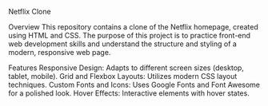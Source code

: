 Netflix Clone

Overview
This repository contains a clone of the Netflix homepage, created using HTML and CSS. The purpose of this project is to practice front-end web development skills and understand the structure and styling of a modern, responsive web page.

Features
Responsive Design: Adapts to different screen sizes (desktop, tablet, mobile).
Grid and Flexbox Layouts: Utilizes modern CSS layout techniques.
Custom Fonts and Icons: Uses Google Fonts and Font Awesome for a polished look.
Hover Effects: Interactive elements with hover states.

